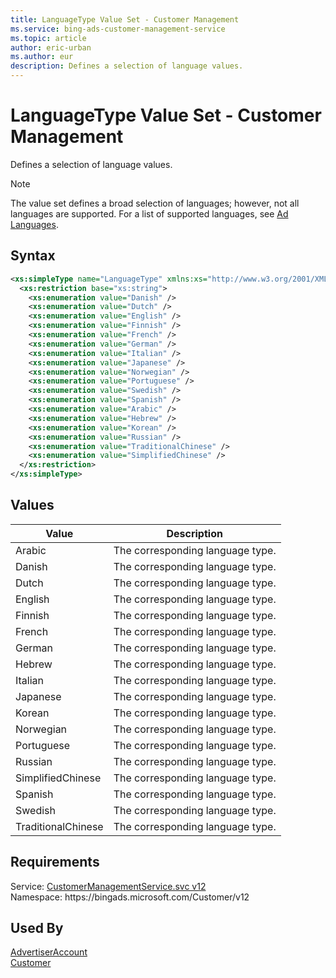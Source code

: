 ```yaml
---
title: LanguageType Value Set - Customer Management
ms.service: bing-ads-customer-management-service
ms.topic: article
author: eric-urban
ms.author: eur
description: Defines a selection of language values.
---
```

# LanguageType Value Set - Customer Management
Defines a selection of language values.

> [!NOTE]
> The value set defines a broad selection of languages; however, not all languages are supported. For a list of supported languages, see [Ad Languages](../guides/ad-languages.md).

## Syntax
```xml
<xs:simpleType name="LanguageType" xmlns:xs="http://www.w3.org/2001/XMLSchema">
  <xs:restriction base="xs:string">
    <xs:enumeration value="Danish" />
    <xs:enumeration value="Dutch" />
    <xs:enumeration value="English" />
    <xs:enumeration value="Finnish" />
    <xs:enumeration value="French" />
    <xs:enumeration value="German" />
    <xs:enumeration value="Italian" />
    <xs:enumeration value="Japanese" />
    <xs:enumeration value="Norwegian" />
    <xs:enumeration value="Portuguese" />
    <xs:enumeration value="Swedish" />
    <xs:enumeration value="Spanish" />
    <xs:enumeration value="Arabic" />
    <xs:enumeration value="Hebrew" />
    <xs:enumeration value="Korean" />
    <xs:enumeration value="Russian" />
    <xs:enumeration value="TraditionalChinese" />
    <xs:enumeration value="SimplifiedChinese" />
  </xs:restriction>
</xs:simpleType>
```

## <a name="values"></a>Values

|Value|Description|
|-----------|---------------|
|<a name="arabic"></a>Arabic|The corresponding language type.|
|<a name="danish"></a>Danish|The corresponding language type.|
|<a name="dutch"></a>Dutch|The corresponding language type.|
|<a name="english"></a>English|The corresponding language type.|
|<a name="finnish"></a>Finnish|The corresponding language type.|
|<a name="french"></a>French|The corresponding language type.|
|<a name="german"></a>German|The corresponding language type.|
|<a name="hebrew"></a>Hebrew|The corresponding language type.|
|<a name="italian"></a>Italian|The corresponding language type.|
|<a name="japanese"></a>Japanese|The corresponding language type.|
|<a name="korean"></a>Korean|The corresponding language type.|
|<a name="norwegian"></a>Norwegian|The corresponding language type.|
|<a name="portuguese"></a>Portuguese|The corresponding language type.|
|<a name="russian"></a>Russian|The corresponding language type.|
|<a name="simplifiedchinese"></a>SimplifiedChinese|The corresponding language type.|
|<a name="spanish"></a>Spanish|The corresponding language type.|
|<a name="swedish"></a>Swedish|The corresponding language type.|
|<a name="traditionalchinese"></a>TraditionalChinese|The corresponding language type.|

## Requirements
Service: [CustomerManagementService.svc v12](https://clientcenter.api.bingads.microsoft.com/Api/CustomerManagement/v12/CustomerManagementService.svc)  
Namespace: https\://bingads.microsoft.com/Customer/v12  

## Used By
[AdvertiserAccount](advertiseraccount.md)  
[Customer](customer.md)  
